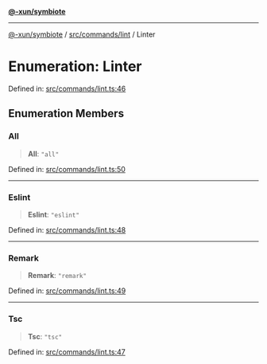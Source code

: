 [**@-xun/symbiote**](../../../../README.md)

***

[@-xun/symbiote](../../../../README.md) / [src/commands/lint](../README.md) / Linter

# Enumeration: Linter

Defined in: [src/commands/lint.ts:46](https://github.com/Xunnamius/symbiote/blob/71ec833685b57a820bf8f2491ca78156a6893662/src/commands/lint.ts#L46)

## Enumeration Members

### All

> **All**: `"all"`

Defined in: [src/commands/lint.ts:50](https://github.com/Xunnamius/symbiote/blob/71ec833685b57a820bf8f2491ca78156a6893662/src/commands/lint.ts#L50)

***

### Eslint

> **Eslint**: `"eslint"`

Defined in: [src/commands/lint.ts:48](https://github.com/Xunnamius/symbiote/blob/71ec833685b57a820bf8f2491ca78156a6893662/src/commands/lint.ts#L48)

***

### Remark

> **Remark**: `"remark"`

Defined in: [src/commands/lint.ts:49](https://github.com/Xunnamius/symbiote/blob/71ec833685b57a820bf8f2491ca78156a6893662/src/commands/lint.ts#L49)

***

### Tsc

> **Tsc**: `"tsc"`

Defined in: [src/commands/lint.ts:47](https://github.com/Xunnamius/symbiote/blob/71ec833685b57a820bf8f2491ca78156a6893662/src/commands/lint.ts#L47)
